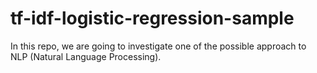 # tf-idf-logistic-regression-sample

In this repo, we are going to investigate one of the possible approach to NLP (Natural Language Processing). 

